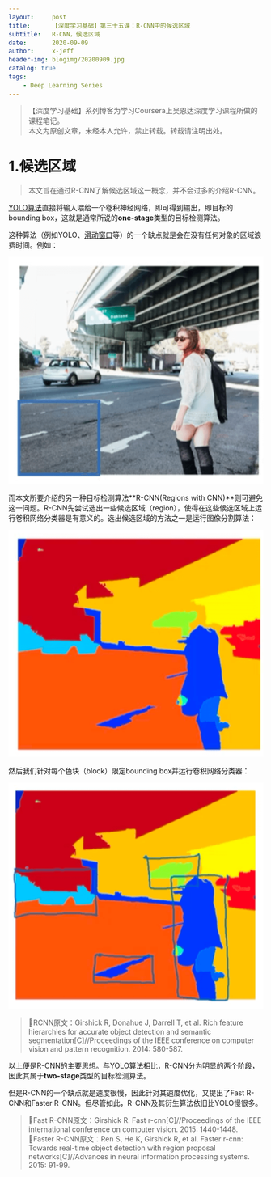 ```yaml
---
layout:     post
title:      【深度学习基础】第三十五课：R-CNN中的候选区域
subtitle:   R-CNN，候选区域
date:       2020-09-09
author:     x-jeff
header-img: blogimg/20200909.jpg
catalog: true
tags:
    - Deep Learning Series
---
```

>【深度学习基础】系列博客为学习Coursera上吴恩达深度学习课程所做的课程笔记。  
>本文为原创文章，未经本人允许，禁止转载。转载请注明出处。

# 1.候选区域

>本文旨在通过R-CNN了解候选区域这一概念，并不会过多的介绍R-CNN。

[YOLO算法](http://shichaoxin.com/2020/09/06/深度学习基础-第三十四课-YOLO算法/)直接将输入喂给一个卷积神经网络，即可得到输出，即目标的bounding box，这就是通常所说的**one-stage**类型的目标检测算法。

这种算法（例如YOLO、[滑动窗口](http://shichaoxin.com/2020/08/23/深度学习基础-第三十三课-基于滑动窗口的目标检测算法/)等）的一个缺点就是会在没有任何对象的区域浪费时间。例如：

![](https://github.com/x-jeff/BlogImage/raw/master/DeepLearningSeries/Lesson35/35x1.png)

而本文所要介绍的另一种目标检测算法**R-CNN(Regions with CNN)**则可避免这一问题。R-CNN先尝试选出一些候选区域（region），使得在这些候选区域上运行卷积网络分类器是有意义的。选出候选区域的方法之一是运行图像分割算法：

![](https://github.com/x-jeff/BlogImage/raw/master/DeepLearningSeries/Lesson35/35x2.png)

然后我们针对每个色块（block）限定bounding box并运行卷积网络分类器：

![](https://github.com/x-jeff/BlogImage/raw/master/DeepLearningSeries/Lesson35/35x3.png)

>📝RCNN原文：Girshick R, Donahue J, Darrell T, et al. Rich feature hierarchies for accurate object detection and semantic segmentation[C]//Proceedings of the IEEE conference on computer vision and pattern recognition. 2014: 580-587.

以上便是R-CNN的主要思想。与YOLO算法相比，R-CNN分为明显的两个阶段，因此其属于**two-stage**类型的目标检测算法。

但是R-CNN的一个缺点就是速度很慢，因此针对其速度优化，又提出了Fast R-CNN和Faster R-CNN。但尽管如此，R-CNN及其衍生算法依旧比YOLO慢很多。

>📝Fast R-CNN原文：Girshick R. Fast r-cnn[C]//Proceedings of the IEEE international conference on computer vision. 2015: 1440-1448.      
>📝Faster R-CNN原文：Ren S, He K, Girshick R, et al. Faster r-cnn: Towards real-time object detection with region proposal networks[C]//Advances in neural information processing systems. 2015: 91-99.